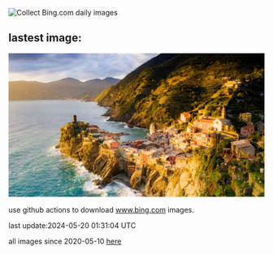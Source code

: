 ![Collect Bing.com daily images](https://github.com/counter2015/bing-daily-images/workflows/Collect%20Bing.com%20daily%20images/badge.svg)
## lastest image:
![](images/VernazzaItaly.jpg)

use github actions to download www.bing.com images.

last update:2024-05-20 01:31:04 UTC

all images since 2020-05-10 [here](https://github.com/counter2015/bing-daily-images/tree/master/images) 
